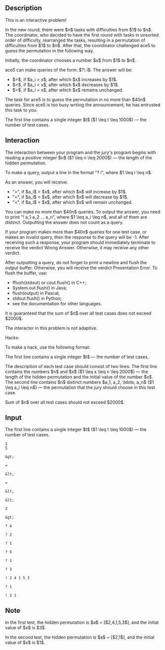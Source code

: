 ## Description

<div><p><span class="tex-font-style-tt">This is an interactive problem!</span></p><p>In the new round, there were $n$ tasks with difficulties from $1$ to $n$. The coordinator, who decided to have the first round with tasks in unsorted order of difficulty, rearranged the tasks, resulting in a permutation of difficulties from $1$ to $n$. After that, the coordinator challenged ace5 to guess the permutation in the following way.</p><p>Initially, the coordinator chooses a number $x$ from $1$ to $n$.</p><p>ace5 can make queries of the form: $?\ i$. The answer will be: </p><ul> <li> $&gt;$, if $a_i &gt; x$, after which $x$ increases by $1$. </li><li> $&lt;$, if $a_i &lt; x$, after which $x$ decreases by $1$. </li><li> $=$, if $a_i = x$, after which $x$ remains unchanged. </li></ul><p>The task for ace5 is to guess the permutation in no more than $40n$ queries. Since ace5 is too busy writing the announcement, he has entrusted this task to you.</p></div><div class="input-specification"><p>The first line contains a single integer $t$ ($1 \leq t \leq 1000$) — the number of test cases.</p></div><div><h2>Interaction</h2><p>The interaction between your program and the jury's program begins with reading a positive integer $n$ ($1 \leq n \leq 2000$) — the length of the hidden permutation.</p><p>To make a query, output a line in the format "<span class="tex-font-style-tt">? i</span>", where $1 \leq i \leq n$.</p><p>As an answer, you will receive: </p><ul> <li> "<span class="tex-font-style-tt">&gt;</span>", if $a_i$ &gt; $x$, after which $x$ will increase by $1$. </li><li> "<span class="tex-font-style-tt">&lt;</span>", if $a_i$ &lt; $x$, after which $x$ will decrease by $1$. </li><li> "<span class="tex-font-style-tt">=</span>", if $a_i$ = $x$, after which $x$ will remain unchanged. </li></ul><p>You can make no more than $40n$ queries. To output the answer, you need to print "<span class="tex-font-style-tt">! a_1 a_2 ... a_n</span>", where $1 \leq a_i \leq n$, and all of them are distinct. Outputting the answer <span class="tex-font-style-bf">does not count</span> as a query.</p><p>If your program makes more than $40n$ queries for one test case, or makes an invalid query, then the <span class="tex-font-style-bf">response to the query will be</span> <span class="tex-font-style-tt">-1</span>. After receiving such a response, your program should immediately terminate to receive the verdict <span class="tex-font-style-tt">Wrong Answer</span>. Otherwise, it may receive any other verdict.</p><p>After outputting a query, do not forget to print a newline and flush the output buffer. Otherwise, you will receive the verdict <span class="tex-font-style-tt">Presentation Error</span>. To flush the buffer, use:</p><ul><li> <span class="tex-font-style-tt">fflush(stdout)</span> or <span class="tex-font-style-tt">cout.flush()</span> in C++;</li><li> <span class="tex-font-style-tt">System.out.flush()</span> in Java;</li><li> <span class="tex-font-style-tt">flush(output)</span> in Pascal;</li><li> <span class="tex-font-style-tt">stdout.flush()</span> in Python;</li><li> see the documentation for other languages.</li></ul><p>It is guaranteed that the sum of $n$ over all test cases does not exceed $2000$. </p><p>The interactor in this problem is <span class="tex-font-style-bf">not adaptive</span>.</p><p><span class="tex-font-style-bf">Hacks:</span></p><p>To make a hack, use the following format:</p><p>The first line contains a single integer $t$ — the number of test cases.</p><p>The description of each test case should consist of two lines. The first line contains the numbers $n$ and $x$ ($1 \leq x \leq n \leq 2000$) — the length of the hidden permutation and the initial value of the number $x$. The second line contains $n$ distinct numbers $a_1, a_2, \ldots, a_n$ ($1 \leq a_i \leq n$) — the permutation that the jury should choose in this test case.</p><p>Sum of $n$ over all test cases should not exceed $2000$.</p></div>

## Input

<p>The first line contains a single integer $t$ ($1 \leq t \leq 1000$) — the number of test cases.</p>





```input1
2
5

&gt;

=

&lt;

=

&lt;

&lt;

2

&gt;
```




```output1
? 4

? 2

? 1

? 5

? 1

? 3

! 2 4 1 5 3

? 1

! 2 1
```



## Note

<p>In the first test, the hidden permutation is $a$ = [$2,4,1,5,3$], and the initial value of $x$ is $3$.</p><p>In the second test, the hidden permutation is $a$ = [$2,1$], and the initial value of $x$ is $1$.</p>
